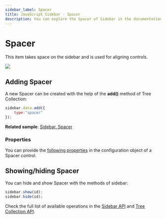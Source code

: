 ```yaml
---
sidebar_label: Spacer
title: JavaScript Sidebar - Spacer 
description: You can explore the Spacer of Sidebar in the documentation of the DHTMLX JavaScript UI library. Browse developer guides and API reference, try out code examples and live demos, and download a free 30-day evaluation version of DHTMLX Suite 7.
---
```


# Spacer

This item takes space on the sidebar and is used for aligning controls.

![](../assets/sidebar/spacer.png)

## Adding Spacer

A new Spacer can be created with the help of the **add()** method of Tree Collection:

~~~js
sidebar.data.add({
	type:"spacer"
});
~~~

**Related sample**: [Sidebar. Spacer](https://snippet.dhtmlx.com/wk50830i)

### Properties

You can provide the [following properties](sidebar/api/api_spacer_properties.md) in the configuration object of a Spacer control.

## Showing/hiding Spacer

You can hide and show Spacer with the methods of sidebar:

~~~js
sidebar.show(id);
sidebar.hide(id);
~~~

Check the full list of available operations in the [Sidebar API](sidebar/api/api_overview.md) and [Tree Collection API](tree_collection.md).
